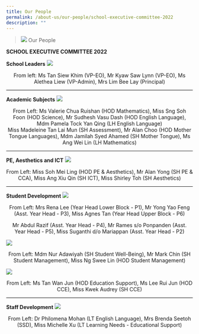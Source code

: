 ```yaml
---
title: Our People
permalink: /about-us/our-people/school-executive-committee-2022
description: ""
---
```


> ![](/images/About%20Us/banner2-with%20bg.jpg)
> Our People

**SCHOOL EXECUTIVE COMMITTEE 2022**

**School Leaders**
![](/images/Our%20People/School%20Leaders.jpg)

<center>From left: Ms Tan Siew Khim (VP-EO), Mr Kyaw Saw Lynn (VP-EO), Ms Alethea Liew (VP-Admin),
Mrs Lim Bee Lay (Principal)</center>

<hr style="height:1px;border-width:0;color:gray;background-color:black">

**Academic Subjects**
![](/images/Our%20People/Academic%20Subjects.jpg)
<center>From Left: Ms Valerie Chua Ruishan (HOD Mathematics), Miss Sng Soh Foon (HOD Science),
Mr Sudhesh Vasu Dash (HOD English Language), Mdm Pamela Tock Yan Qing (LH English Language)</center>
<center>Miss Madeleine Tan Lai Mun (SH Assessment), Mr Alan Choo (HOD Mother Tongue Languages),
Mdm Jamilah Syed Ahamed (SH Mother Tongue), Ms Ang Wei Lin (LH Mathematics)</center>

<hr style="height:1px;border-width:0;color:gray;background-color:black">

**PE, Aesthetics and ICT**
![](/images/Our%20People/PE,%20Aesthetics%20and%20ICt.jpg)
<center>From Left: Miss Soh Mei Ling (HOD PE & Aesthetics), Mr Alan Yong (SH PE & CCA),
Miss Ang Xiu Qin (SH ICT), Miss Shirley Toh (SH Aesthetics)</center>

<hr style="height:1px;border-width:0;color:gray;background-color:black">

**Student Development**
![](/images/Our%20People/Student%20Development.jpg)
<center>From Left: Mrs Rena Lee (Year Head Lower Block - P1), Mr Yong Yao Feng (Asst. Year Head - P3),
Miss Agnes Tan (Year Head Upper Block - P6)
 
Mr Abdul Razif (Asst. Year Head - P4), Mr Rames s/o Ponpanden (Asst. Year Head - P5),
Miss Suganthi d/o Mariappan (Asst. Year Head - P2)</center>
	
![](/images/Our%20People/Student%20Development%202.jpg)
<center>From Left: Mdm Nur Adawiyah (SH Student Well-Being), Mr Mark Chin (SH Student Management), Miss Ng Swee Lin (HOD Student Management)</center>
	
![](/images/Our%20People/Student%20Development%203.jpg)
<center>From Left: Ms Tan Wan Jun (HOD Education Support), Ms Lee Rui Jun (HOD CCE), Miss Kwek Audrey (SH CCE) </center>
	
<hr style="height:1px;border-width:0;color:gray;background-color:black">

**Staff Development**
![](/images/Our%20People/Staff%20Development.jpg)
<center>From Left: Dr Philomena Mohan (LT English Language), Mrs Brenda Seetoh (SSD),
Miss Michelle Xu (LT Learning Needs - Educational Support)</center>
	